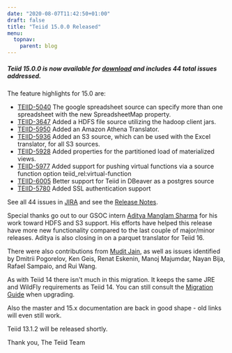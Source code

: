 ```yaml
---
date: "2020-08-07T11:42:50+01:00"
draft: false
title: "Teiid 15.0.0 Released"
menu:
  topnav:
    parent: blog
---
```


##### Teiid 15.0.0 is now available for [download](/teiid_wildfly/downloads/) and includes 44 total issues addressed.

<!--more-->

The feature highlights for 15.0 are:

* [TEIID-5040](https://issues.redhat.com/browse/TEIID-5040) The google spreadsheet source can specify more than one spreadsheet with the new SpreadsheetMap property.
* [TEIID-3647](https://issues.redhat.com/browse/TEIID-3647) Added a HDFS file source utilizing the hadoop client jars.
* [TEIID-5950](https://issues.redhat.com/browse/TEIID-5950) Added an Amazon Athena Translator.
* [TEIID-5936](https://issues.redhat.com/browse/TEIID-5936) Added an S3 source, which can be used with the Excel translator, for all S3 sources.
* [TEIID-5928](https://issues.redhat.com/browse/TEIID-5928) Added properties for the partitioned load of materialized views.
* [TEIID-5977](https://issues.redhat.com/browse/TEIID-5977) Added support for pushing virtual functions via a source function option teiid_rel:virtual-function
* [TEIID-6005](https://issues.redhat.com/browse/TEIID-6005) Better support for Teiid in DBeaver as a postgres source
* [TEIID-5780](https://issues.redhat.com/browse/TEIID-5780) Added SSL authentication support

See all 44 issues in [JIRA](https://issues.redhat.com/projects/TEIID/versions/12345713) and see the [Release Notes](http://teiid.github.io/teiid-documents/15.0.x/content/reference/Release_Notes.html).  

Special thanks go out to our GSOC intern [Aditya Manglam Sharma](https://github.com/aditya300899) for his work toward HDFS and S3 support.  His efforts have helped this release have more new functionality compared to the last couple of major/minor releases.  Aditya is also closing in on a parquet translator for Teiid 16.

There were also contributions from [Mudit Jain](https://github.com/ciphereck), as well as issues identified by Dmitrii Pogorelov, Ken Geis, Renat Eskenin, Manoj Majumdar, Nayan Bija, Rafael Sampaio, and Rui Wang.

As with Teiid 14 there isn't much in this migration.  It keeps the same JRE and WildFly requirements as Teiid 14.  You can still consult the [Migration Guide](http://teiid.github.io/teiid-documents/15.0.x/content/admin/Migration_Guide_From_Teiid_14.x.html) when upgrading.  

Also the master and 15.x documentation are back in good shape - old links will even still work.

Teiid 13.1.2 will be released shortly.

Thank you, 
The Teiid Team
